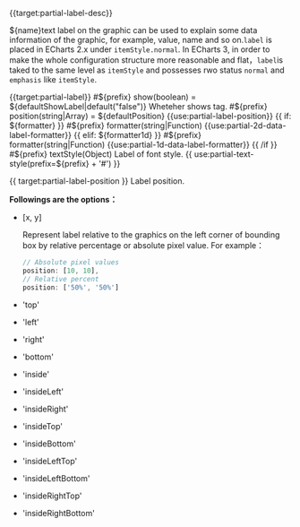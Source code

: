 {{target:partial-label-desc}}

${name}text label on the graphic can be used to explain some data information of the graphic, for example, value, name and so on.`label` is placed in ECharts 2.x under `itemStyle.normal`. In ECharts 3, in order to make the whole configuration structure more reasonable and flat，`label`is taked to the same level as `itemStyle` and possesses rwo status `normal` and `emphasis` like `itemStyle`.


{{target:partial-label}}
#${prefix} show(boolean) = ${defaultShowLabel|default("false")}
Wheteher shows tag.
#${prefix} position(string|Array) = ${defaultPosition}
{{use:partial-label-position}}
{{ if: ${formatter} }}
#${prefix} formatter(string|Function)
{{use:partial-2d-data-label-formatter}}
{{ elif: ${formatter1d} }}
#${prefix} formatter(string|Function)
{{use:partial-1d-data-label-formatter}}
{{ /if }}
#${prefix} textStyle(Object)
Label of font style.
{{ use:partial-text-style(prefix=${prefix} + '#') }}


{{ target:partial-label-position }}
Label position.

**Followings are the options：**

+ [x, y]

    Represent label relative to the graphics on the left corner of bounding box by relative percentage or absolute pixel value.
    For example：
    ```js
    // Absolute pixel values
    position: [10, 10],
    // Relative percent
    position: ['50%', '50%']
    ```

+ 'top'
+ 'left'
+ 'right'
+ 'bottom'
+ 'inside'
+ 'insideLeft'
+ 'insideRight'
+ 'insideTop'
+ 'insideBottom'
+ 'insideLeftTop'
+ 'insideLeftBottom'
+ 'insideRightTop'
+ 'insideRightBottom'